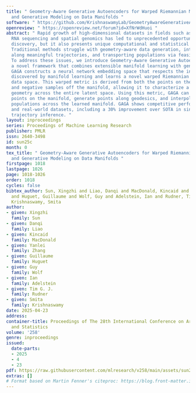 ```yaml
---
title: " Geometry-Aware Generative Autoencoders for Warped Riemannian Metric Learning
  and Generative Modeling on Data Manifolds "
software: " https://github.com/KrishnaswamyLab/GeometryAwareGenerativeAutoencoder "
openreview: " https://openreview.net/forum?id=XfNrWdHuoi "
abstract: " Rapid growth of high-dimensional datasets in fields such as single-cell
  RNA sequencing and spatial genomics has led to unprecedented opportunities for scientific
  discovery, but it also presents unique computational and statistical challenges.
  Traditional methods struggle with geometry-aware data generation, interpolation
  along meaningful trajectories, and transporting populations via feasible paths.
  To address these issues, we introduce Geometry-Aware Generative Autoencoder (GAGA),
  a novel framework that combines extensible manifold learning with generative modeling.
  GAGA constructs a neural network embedding space that respects the intrinsic geometries
  discovered by manifold learning and learns a novel warped Riemannian metric on the
  data space. This warped metric is derived from both the points on the data manifold
  and negative samples off the manifold, allowing it to characterize a meaningful
  geometry across the entire latent space. Using this metric, GAGA can uniformly sample
  points on the manifold, generate points along geodesics, and interpolate between
  populations across the learned manifold. GAGA shows competitive performance in simulated
  and real-world datasets, including a 30% improvement over SOTA in single-cell population-level
  trajectory inference. "
layout: inproceedings
series: Proceedings of Machine Learning Research
publisher: PMLR
issn: 2640-3498
id: sun25c
month: 0
tex_title: " Geometry-Aware Generative Autoencoders for Warped Riemannian Metric Learning
  and Generative Modeling on Data Manifolds "
firstpage: 1018
lastpage: 1026
page: 1018-1026
order: 1018
cycles: false
bibtex_author: Sun, Xingzhi and Liao, Danqi and MacDonald, Kincaid and Zhang, Yanlei
  and Huguet, Guillaume and Wolf, Guy and Adelstein, Ian and Rudner, Tim G. J. and
  Krishnaswamy, Smita
author:
- given: Xingzhi
  family: Sun
- given: Danqi
  family: Liao
- given: Kincaid
  family: MacDonald
- given: Yanlei
  family: Zhang
- given: Guillaume
  family: Huguet
- given: Guy
  family: Wolf
- given: Ian
  family: Adelstein
- given: Tim G. J.
  family: Rudner
- given: Smita
  family: Krishnaswamy
date: 2025-04-23
address:
container-title: Proceedings of The 28th International Conference on Artificial Intelligence
  and Statistics
volume: '258'
genre: inproceedings
issued:
  date-parts:
  - 2025
  - 4
  - 23
pdf: https://raw.githubusercontent.com/mlresearch/v258/main/assets/sun25c/sun25c.pdf
extras: []
# Format based on Martin Fenner's citeproc: https://blog.front-matter.io/posts/citeproc-yaml-for-bibliographies/
---
```

